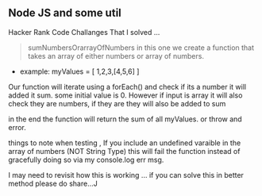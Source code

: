 ## Node JS and some util

Hacker Rank Code Challanges That I solved ...

> sumNumbersOrarrayOfNumbers
in this one we create a function that takes an array of either numbers or array of numbers.

- example: 
myValues = [ 1,2,3,[4,5,6] ]

Our function will iterate using a forEach()
and check if its a number it will added it sum.
some initial value is 0. However if input is array it will also check they are numbers, if they are they will also be added to sum

in the end the function will return the sum of all myValues. or throw and error.

things to note when testing , If you include an undefined varaible in the array of numbers (NOT String Type) this will fail the function instead of gracefully doing so via my console.log err msg.

I may need to revisit how this is working ... if you can solve this in better method please do share...J